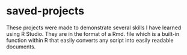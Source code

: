 # saved-projects
These projects were made to demonstrate several skills I have learned using R Studio. They are in the format of a Rmd. file which is a built-in function within R
that easily converts any script into easily readable documents.

